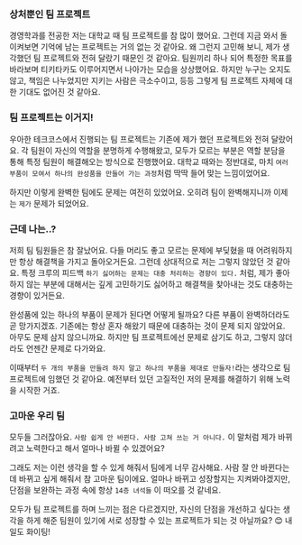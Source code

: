 ### 상처뿐인 팀 프로젝트

경영학과를 전공한 저는 대학교 때 팀 프로젝트를 참 많이 했어요. 그런데 지금 와서 돌이켜보면 기억에 남는 프로젝트는 거의 없는 것 같아요. 왜 그런지 고민해 보니, 제가 생각했던 팀 프로젝트와 전혀 달랐기 때문인 것 같아요. 팀원끼리 하나 되어 특정한 목표를 바라보며 티키타카도 이루어지면서 나아가는 모습을 상상했어요. 하지만 누구는 오지도 않고, 책임은 나누었지만 지키는 사람은 극소수이고, 등등 그렇게 팀 프로젝트 자체에 대한 기대도 없어진 것 같아요.

### 팀 프로젝트는 이거지!

우아한 테크코스에서 진행되는 팀 프로젝트는 기존에 제가 했던 프로젝트와 전혀 달랐어요. 각 팀원이 자신의 역할을 분명하게 수행해왔고, 모두가 모르는 부분은 역할 분담을 통해 특정 팀원이 해결해오는 방식으로 진행했어요. 대학교 때와는 정반대로, 마치 `여러 부품이 모여서 하나의 완성품을 만들어 가는 과정`처럼 딱딱 들어 맞는 느낌이었어요. 

하지만 이렇게 완벽한 팀에도 문제는 여전히 있었어요. 오히려 팀이 완벽해지니까 이제는 `제가` 문제가 되었어요. 

### 근데 나는..?

저희 팀 팀원들은 참 잘났어요. 다들 머리도 좋고 모르는 문제에 부딪혔을 때 어려워하지만 항상 해결책을 가지고 돌아오거든요. 그런데 상대적으로 저는 그렇지 않았던 것 같아요. 특정 크루의 피드백 `하기 싫어하는 문제는 대충 처리하는 경향이 있다.` 처럼, 제가 좋아하지 않는 부분에 대해서는 깊게 고민하기도 싫어하고 해결책을 찾아내는 것도 대충하는 경향이 있거든요. 

완성품에 있는 하나의 부품이 문제가 된다면 어떻게 될까요? 다른 부품이 완벽하더라도 곧 망가지겠죠. 기존에는 항상 혼자 해왔기 때문에 대충하는 것이 문제 되지 않았어요. 아무도 문제 삼지 않으니까요. 하지만 팀 프로젝트에선 문제로 삼기도 하고, 그렇지 않더라도 언젠간 문제로 다가와요.

이때부터 `두 개의 부품을 만들려 하지 말고 하나의 부품을 제대로 만들자!`라는 생각으로 팀 프로젝트에 임했던 것 같아요. 예전부터 있던 고질적인 저의 문제를 해결하기 위해 노력을 시작한 거죠.

### 고마운 우리 팀

모두들 그러잖아요. `사람 쉽게 안 바뀐다. 사람 고쳐 쓰는 거 아니다.` 이 말처럼 제가 바뀌려고 노력한다고 해서 얼마나 바뀔 수 있겠어요? 

그래도 저는 이런 생각을 할 수 있게 해줘서 팀에게 너무 감사해요. 사람 잘 안 바뀐다는데 바뀌고 싶게 해줘서 참 고마운 팀이에요. 얼마나 바뀌고 성장할지는 지켜봐야겠지만, 단점을 보완하는 과정 속에 항상 `14층 녀석들` 이 떠오를 것 같네요. 

모두가 팀 프로젝트를 하며 느끼는 점은 다르겠지만, 자신의 단점을 개선하고 싶다는 생각을 하게 해준 팀원이 있기에 서로 성장할 수 있는 프로젝트가 되는 것 아닐까요? 😊 내일도 화이팅!